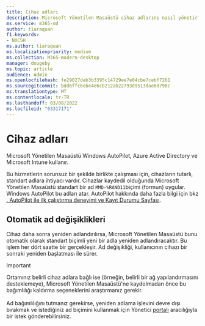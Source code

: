 ```yaml
---
title: Cihaz adları
description: Microsoft Yönetilen Masaüstü cihaz adlarını nasıl yönetir?
ms.service: m365-md
author: tiaraquan
f1.keywords:
- NOCSH
ms.author: tiaraquan
ms.localizationpriority: medium
ms.collection: M365-modern-desktop
manager: dougeby
ms.topic: article
audience: Admin
ms.openlocfilehash: fe29027dab3b3395c14729ee7e04cbe7cebf7261
ms.sourcegitcommit: bdd6ffc6ebe4e6cb212ab22793d9513dae6d798c
ms.translationtype: MT
ms.contentlocale: tr-TR
ms.lasthandoff: 03/08/2022
ms.locfileid: "63317171"
---
```

# <a name="device-names"></a>Cihaz adları

Microsoft Yönetilen Masaüstü Windows AutoPilot, Azure Active Directory ve Microsoft Intune kullanır.

Bu hizmetlerin sorunsuz bir şekilde birlikte çalışması için, cihazların tutarlı, standart adlara ihtiyacı vardır. Cihazlar kaydedil olduğunda Microsoft Yönetilen Masaüstü standart bir ad `MMD-%RAND11`biçimi (formun) uygular. Windows AutoPilot bu adları atar. AutoPilot hakkında daha fazla bilgi için bkz [. AutoPilot ile ilk çalıştırma deneyimi ve Kayıt Durumu Sayfası](../get-started/esp-first-run.md).

## <a name="automated-name-changes"></a>Otomatik ad değişiklikleri

Cihaz daha sonra yeniden adlandırılırsa, Microsoft Yönetilen Masaüstü bunu otomatik olarak standart biçimli yeni bir adla yeniden adlandıracaktır. Bu işlem her dört saatte bir gerçekleşir. Ad değişikliği, kullanıcının cihazı bir sonraki yeniden başlatması ile  sürer.

> [!IMPORTANT]
> Ortamınız belirli cihaz adlara bağlı ise (örneğin, belirli bir ağ yapılandırmasını desteklemeye), Microsoft Yönetilen Masaüstü'ne kaydolmadan önce bu bağımlılığı kaldırma seçeneklerini araştırmanız gerekir.<br><br>Ad bağımlılığını tutmanız gerekirse, yeniden adlama işlevini devre dışı bırakmak ve istediğiniz ad biçimini kullanmak için Yönetici [portalı](../working-with-managed-desktop/admin-support.md) aracılığıyla bir istek gönderebilirsiniz.
